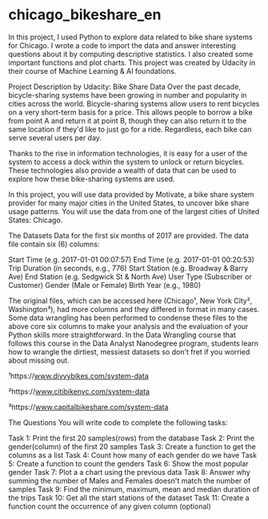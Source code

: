 # chicago_bikeshare_en
In this project, I used Python to explore data related to bike share systems for Chicago. I wrote a code to import the data and answer interesting questions about it by computing descriptive statistics. I also created some important functions and plot charts. This project was created by Udacity in their course of Machine Learning &amp; AI foundations.


Project Description by Udacity:
Bike Share Data
Over the past decade, bicycle-sharing systems have been growing in number and popularity in cities across the world. Bicycle-sharing systems allow users to rent bicycles on a very short-term basis for a price. This allows people to borrow a bike from point A and return it at point B, though they can also return it to the same location if they'd like to just go for a ride. Regardless, each bike can serve several users per day.

Thanks to the rise in information technologies, it is easy for a user of the system to access a dock within the system to unlock or return bicycles. These technologies also provide a wealth of data that can be used to explore how these bike-sharing systems are used.

In this project, you will use data provided by Motivate, a bike share system provider for many major cities in the United States, to uncover bike share usage patterns. You will use the data from one of the largest cities of United States: Chicago.

The Datasets
Data for the first six months of 2017 are provided. The data file contain six (6) columns:

Start Time (e.g. 2017-01-01 00:07:57)
End Time (e.g. 2017-01-01 00:20:53)
Trip Duration (in seconds, e.g., 776)
Start Station (e.g. Broadway & Barry Ave)
End Station (e.g. Sedgwick St & North Ave)
User Type (Subscriber or Customer)
Gender (Male or Female)
Birth Year (e.g., 1980)


The original files, which can be accessed here (Chicago¹, New York City², Washington³), had more columns and they differed in format in many cases. Some data wrangling has been performed to condense these files to the above core six columns to make your analysis and the evaluation of your Python skills more straightforward. In the Data Wrangling course that follows this course in the Data Analyst Nanodegree program, students learn how to wrangle the dirtiest, messiest datasets so don't fret if you worried about missing out.

¹https://www.divvybikes.com/system-data

²https://www.citibikenyc.com/system-data

³https://www.capitalbikeshare.com/system-data


The Questions
You will write code to complete the following tasks:

Task 1: Print the first 20 samples(rows) from the database
Task 2: Print the gender(column) of the first 20 samples
Task 3: Create a function to get the columns as a list
Task 4: Count how many of each gender do we have
Task 5: Create a function to count the genders
Task 6: Show the most popular gender
Task 7: Plot a a chart using the previous data
Task 8: Answer why summing the number of Males and Females doesn't match the number of samples
Task 9: Find the minimum, maximum, mean and median duration of the trips
Task 10: Get all the start stations of the dataset
Task 11: Create a function count the occurrence of any given column (optional)
